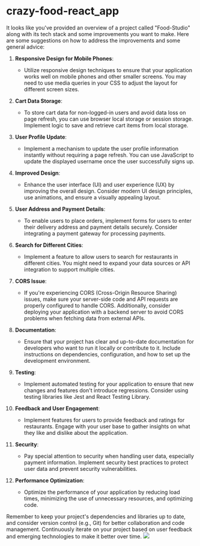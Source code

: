 # crazy-food-react_app
It looks like you've provided an overview of a project called "Food-Studio" along with its tech stack and some improvements you want to make. Here are some suggestions on how to address the improvements and some general advice:

1. **Responsive Design for Mobile Phones**:
   - Utilize responsive design techniques to ensure that your application works well on mobile phones and other smaller screens. You may need to use media queries in your CSS to adjust the layout for different screen sizes.

2. **Cart Data Storage**:
   - To store cart data for non-logged-in users and avoid data loss on page refresh, you can use browser local storage or session storage. Implement logic to save and retrieve cart items from local storage.

3. **User Profile Update**:
   - Implement a mechanism to update the user profile information instantly without requiring a page refresh. You can use JavaScript to update the displayed username once the user successfully signs up.

4. **Improved Design**:
   - Enhance the user interface (UI) and user experience (UX) by improving the overall design. Consider modern UI design principles, use animations, and ensure a visually appealing layout.

5. **User Address and Payment Details**:
   - To enable users to place orders, implement forms for users to enter their delivery address and payment details securely. Consider integrating a payment gateway for processing payments.

6. **Search for Different Cities**:
   - Implement a feature to allow users to search for restaurants in different cities. You might need to expand your data sources or API integration to support multiple cities.

7. **CORS Issue**:
   - If you're experiencing CORS (Cross-Origin Resource Sharing) issues, make sure your server-side code and API requests are properly configured to handle CORS. Additionally, consider deploying your application with a backend server to avoid CORS problems when fetching data from external APIs.

8. **Documentation**:
   - Ensure that your project has clear and up-to-date documentation for developers who want to run it locally or contribute to it. Include instructions on dependencies, configuration, and how to set up the development environment.

9. **Testing**:
   - Implement automated testing for your application to ensure that new changes and features don't introduce regressions. Consider using testing libraries like Jest and React Testing Library.

10. **Feedback and User Engagement**:
    - Implement features for users to provide feedback and ratings for restaurants. Engage with your user base to gather insights on what they like and dislike about the application.

11. **Security**:
    - Pay special attention to security when handling user data, especially payment information. Implement security best practices to protect user data and prevent security vulnerabilities.

12. **Performance Optimization**:
    - Optimize the performance of your application by reducing load times, minimizing the use of unnecessary resources, and optimizing code.

Remember to keep your project's dependencies and libraries up to date, and consider version control (e.g., Git) for better collaboration and code management. Continuously iterate on your project based on user feedback and emerging technologies to make it better over time.
<img src ="![Uploading image.png…]()
"/>
